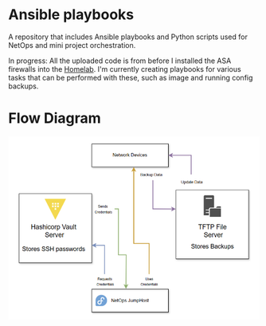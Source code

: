 # Ansible playbooks

A repository that includes Ansible playbooks and Python scripts used for NetOps and mini project orchestration.

In progress: All the uploaded code is from before I installed the ASA firewalls into the [Homelab](https://github.com/cjn4825/Homelab-Portfolio). I'm currently creating playbooks for various tasks that can be performed with these, such as image and running config backups.

# Flow Diagram

![Ansible Diagram](Ansible_Diagram.png)
